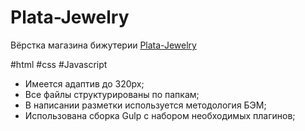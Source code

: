 # Plata-Jewelry

Вёрстка магазина бижутерии [Plata-Jewelry]([http://sabaka.net](https://nikitasapego.github.io/Plata-Jewelry/))

#html 
#css 
#Javascript

- Имеется адаптив до 320px;
- Все файлы структурированы по папкам;
- В написании разметки используется методология БЭМ;
- Использована сборка Gulp с набором необходимых плагинов;



